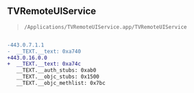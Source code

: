 ## TVRemoteUIService

> `/Applications/TVRemoteUIService.app/TVRemoteUIService`

```diff

-443.0.7.1.1
-  __TEXT.__text: 0xa740
+443.0.16.0.0
+  __TEXT.__text: 0xa74c
   __TEXT.__auth_stubs: 0xab0
   __TEXT.__objc_stubs: 0x1500
   __TEXT.__objc_methlist: 0x7bc

```
